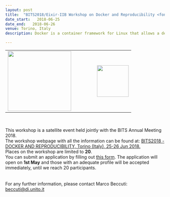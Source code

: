 ```yaml
---
layout: post
title:  "BITS2018/Eixir-IIB Workshop on Docker and Reproducibility <font color='green'>[open]</font>"
date_start:   2018-06-25
date_end:   2018-06-26
venue: Torino, Italy
description: Docker is a container framework for Linux that allows a developer to make easier the creation, deployment and execution of applications by using containers. During the workshop the participant will learn the core concepts of Docker and how to easily embed bioinformatic pipelines/workflows into a docker container.

---
```


<table border="0">
  <tr> 
    <td><a href="http://bioinformatics.it/bits2018"><img src="../../../img/Logo_BITS_2018_Torino.png" height="190" width="200"></a></td>
    <td width="50"></td>
    <td><a href="http://elixir-italy.org"><img src="../../../img/logo_iib.png" height="100"></a></td>
  </tr>
</table>
<br>

This workshop is a satellite event held jointly with the BITS Annual Meeting 2018.<br>
The workshop webpage with all the information can be found at:
[BITS2018 - DOCKER AND REPRODUCIBILITY, Torino (Italy), 25-26 Jun 2018.](http://bioinformatics.it/bits2018/1294/bits2018-docker-and-reproducibility)<br>
Places on the workshop are limited to **20**.<br> 
You can submit an application by filling out [this form](https://goo.gl/forms/HIxHDGIWPq9TcJYl2). 
The application will open on <b>1st May</b> and those with an adequate profile will be accepted immediately, until we reach 20 participants.<br>  
<br>
For any further information, please contact Marco Beccuti:
<beccuti@di.unito.it>

